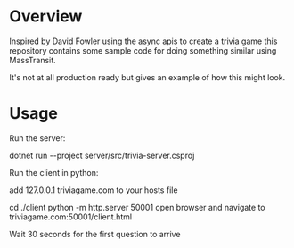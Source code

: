 # Overview

Inspired by David Fowler using the async apis to create a trivia game
this repository contains some sample code for doing something similar using MassTransit.

It's not at all production ready but gives an example of how this might look.

# Usage

Run the server:

dotnet run --project server/src/trivia-server.csproj

Run the client in python:

add 127.0.0.1 triviagame.com to your hosts file

cd ./client
python -m http.server 50001
open browser and navigate to triviagame.com:50001/client.html

Wait 30 seconds for the first question to arrive
